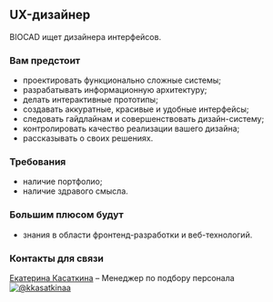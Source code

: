 ## UX-дизайнер

BIOCAD ищет дизайнера интерфейсов.

### Вам предстоит
  - проектировать функционально сложные системы;
  - разрабатывать информационную архитектуру;
  - делать интерактивные прототипы;
  - создавать аккуратные, красивые и удобные интерфейсы;
  - следовать гайдлайнам и совершенствовать дизайн-систему;
  - контролировать качество реализации вашего дизайна;
  - рассказывать о своих решениях.

### Требования
  - наличие портфолио;
  - наличие здравого смысла.

### Большим плюсом будут
  - знания в области фронтенд-разработки и веб-технологий.

### Контакты для связи
[Екатерина Касаткина](mailto:kasatkinaev@biocad.ru) – Менеджер по подбору персонала [ ![@kkasatkinaa](/img/telegram.png) ](https://t.me/kkasatkinaa)
